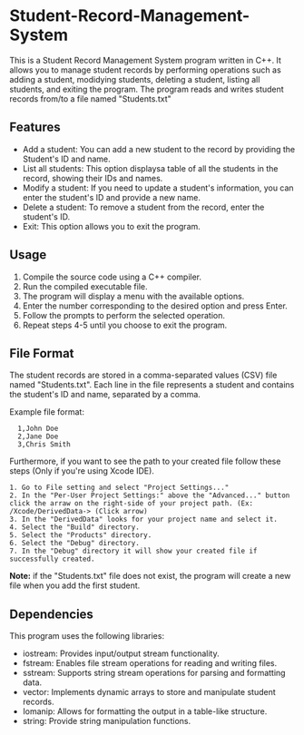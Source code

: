 # Student-Record-Management-System

This is a Student Record Management System program written in C++. It allows you to manage student records by performing operations such as adding a student, modidying students, deleting a student, listing all students, and exiting the program. The program reads and writes student records from/to a file named "Students.txt"

## Features
* Add a student: You can add a new student to the record by providing the Student's ID and name.
* List all students: This option displaysa table of all the students in the record, showing their IDs and names.
* Modify a student: If you need to update a student's information, you can enter the student's ID and provide a new name.
* Delete a student: To remove a student from the record, enter the student's ID.
* Exit: This option allows you to exit the program.

## Usage
1. Compile the source code using a C++ compiler.
2. Run the compiled executable file.
3. The program will display a menu with the available options.
4. Enter the number corresponding to the desired option and press Enter.
5. Follow the prompts to perform the selected operation.
6. Repeat steps 4-5 until you choose to exit the program.

## File Format
The student records are stored in a comma-separated values (CSV) file named "Students.txt". Each line in the file represents a student and contains the student's ID and name, separated by a comma. 

Example file format:
```Shell
  1,John Doe
  2,Jane Doe
  3,Chris Smith
```
Furthermore, if you want to see the path to your created file follow these steps (Only if you're using Xcode IDE).

```Shell
1. Go to File setting and select "Project Settings..."
2. In the "Per-User Project Settings:" above the "Advanced..." button click the arraw on the right-side of your project path. (Ex: /Xcode/DerivedData-> (Click arrow)
3. In the "DerivedData" looks for your project name and select it.
4. Select the "Build" directory.
5. Select the "Products" directory.
6. Select the "Debug" directory.
7. In the "Debug" directory it will show your created file if successfully created.
```

**Note:** if the "Students.txt" file does not exist, the program will create a new file when you add the first student.

## Dependencies

This program uses the following libraries:

* iostream: Provides input/output stream functionality.
* fstream: Enables file stream operations for reading and writing files.
* sstream: Supports string stream operations for parsing and formatting data.
* vector: Implements dynamic arrays to store and manipulate student records.
* Iomanip: Allows for formatting the output in a table-like structure.
* string: Provide string manipulation functions.
